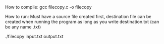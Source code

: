 How to compile:
gcc filecopy.c -o filecopy

How to run:
Must have a source file created first, destination file can be created when running the program as long as you write destination.txt (can be any name .txt)

./filecopy input.txt output.txt
